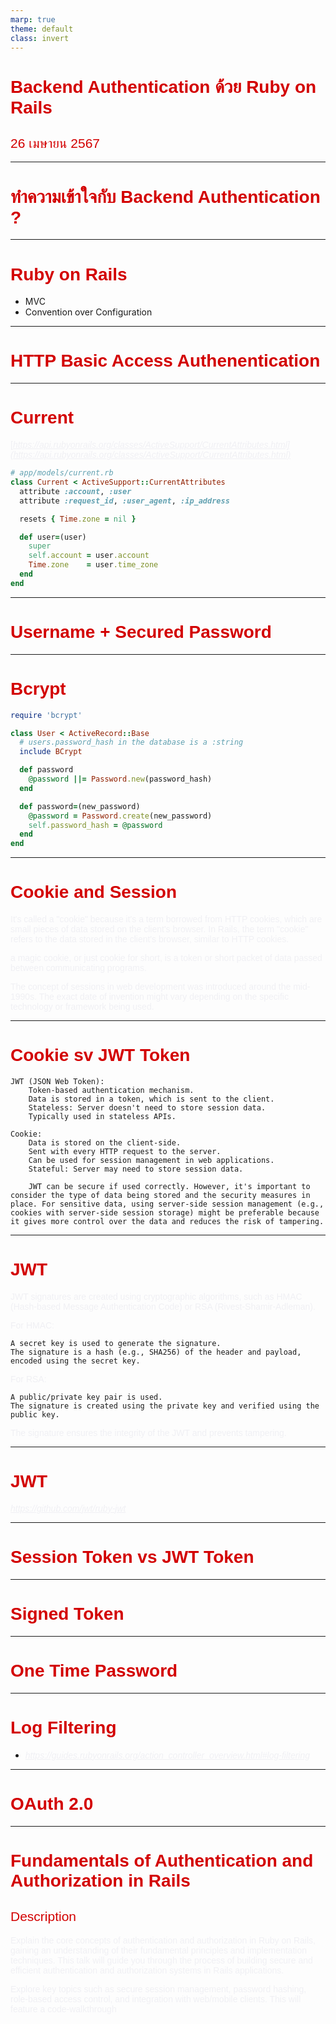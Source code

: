 ```yaml
---
marp: true
theme: default
class: invert
---
```


<style>
  @import url('https://fonts.googleapis.com/css2?family=Anuphan:wght@100..700&display=swap');

  :root {
    --color-1: #D30001;
    --color-2: #F0F0F4;
    --color-3: #F0F0F4;
  }

  section {
    background: #1E1C1C;
  }

  h1, b, strong,
  h2, h3, h4,
  a,
  p {
    font-family: "Anuphan", sans-serif;
  }

  h1, b, strong {
    color: var(--color-1) !important;
    font-weight: bold;
  }

  h2, h3, h4 {
    color: var(--color-1) !important;
    font-weight: 500;
  }

  a {
    color: var(--color-2) !important;
    font-weight: 500;
    font-style: italic;
    text-decoration: underline;
  }

  p {
    color: var(--color-3) !important;
    font-weight: 300;
  }

  footer {
    font-size: 20px;
    text-align: right;
  }
</style>

# **Backend Authentication ด้วย Ruby on Rails**
## 26 เมษายน 2567

---
# ทำความเข้าใจกับ Backend Authentication ?

---
# Ruby on Rails

- MVC
- Convention over Configuration


---
# HTTP Basic Access Authenentication


---
# Current

[https://api.rubyonrails.org/classes/ActiveSupport/CurrentAttributes.html](https://api.rubyonrails.org/classes/ActiveSupport/CurrentAttributes.html)

```ruby
# app/models/current.rb
class Current < ActiveSupport::CurrentAttributes
  attribute :account, :user
  attribute :request_id, :user_agent, :ip_address

  resets { Time.zone = nil }

  def user=(user)
    super
    self.account = user.account
    Time.zone    = user.time_zone
  end
end
```

---
# Username + Secured Password

---
# Bcrypt

```ruby
require 'bcrypt'

class User < ActiveRecord::Base
  # users.password_hash in the database is a :string
  include BCrypt

  def password
    @password ||= Password.new(password_hash)
  end

  def password=(new_password)
    @password = Password.create(new_password)
    self.password_hash = @password
  end
end
```

---
# Cookie and Session

It's called a "cookie" because it's a term borrowed from HTTP cookies, which are small pieces of data stored on the client's browser. In Rails, the term "cookie" refers to the data stored in the client's browser, similar to HTTP cookies.

a magic cookie, or just cookie for short, is a token or short packet of data passed between communicating programs.

The concept of sessions in web development was introduced around the mid-1990s. The exact date of invention might vary depending on the specific technology or framework being used.

---
# Cookie sv JWT Token

    JWT (JSON Web Token):
        Token-based authentication mechanism.
        Data is stored in a token, which is sent to the client.
        Stateless: Server doesn't need to store session data.
        Typically used in stateless APIs.

    Cookie:
        Data is stored on the client-side.
        Sent with every HTTP request to the server.
        Can be used for session management in web applications.
        Stateful: Server may need to store session data.

        JWT can be secure if used correctly. However, it's important to consider the type of data being stored and the security measures in place. For sensitive data, using server-side session management (e.g., cookies with server-side session storage) might be preferable because it gives more control over the data and reduces the risk of tampering.

---
# JWT

JWT signatures are created using cryptographic algorithms, such as HMAC (Hash-based Message Authentication Code) or RSA (Rivest-Shamir-Adleman).

For HMAC:

    A secret key is used to generate the signature.
    The signature is a hash (e.g., SHA256) of the header and payload, encoded using the secret key.

For RSA:

    A public/private key pair is used.
    The signature is created using the private key and verified using the public key.

The signature ensures the integrity of the JWT and prevents tampering.

---
# JWT

https://github.com/jwt/ruby-jwt


---
# Session Token vs JWT Token

---
# Signed Token

---
# One Time Password

---
# Log Filtering
- https://guides.rubyonrails.org/action_controller_overview.html#log-filtering


---
# OAuth 2.0

---
# Fundamentals of Authentication and Authorization in Rails

## Description

Explain the core concepts of authentication and authorization in Ruby on Rails, gaining an understanding of their fundamental principles and implementation techniques. This talk will guide you through the process of building secure and efficient authentication and authorization systems in Rails applications.

Explore key topics such as secure session management, password hashing, role-based access control, and integration with web/mobile clients. This will feature a code-walkthrough
